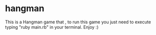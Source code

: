 # hangman
  This is a Hangman game that , to run this game you just need to execute typing "ruby main.rb" in your terminal.
  Enjoy :)
